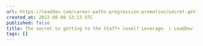 ```yaml
---
url: https://leaddev.com/career-paths-progression-promotion/secret-getting-staff-level-leverage
created_at: 2022-08-09 13:13 UTC
published: false
title: The secret to getting to the Staff+ level? Leverage. | LeadDev
tags: []
---
```



